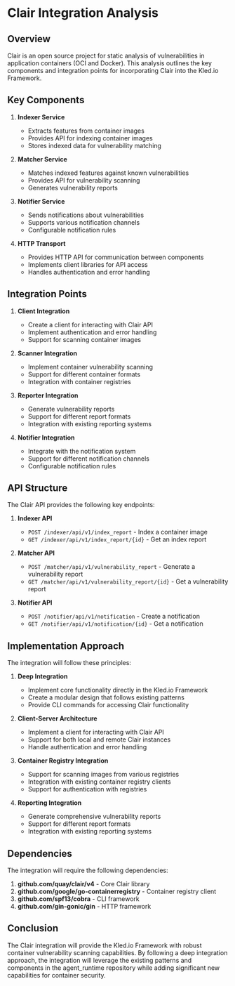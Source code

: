 # Clair Integration Analysis

## Overview

Clair is an open source project for static analysis of vulnerabilities in application containers (OCI and Docker). This analysis outlines the key components and integration points for incorporating Clair into the Kled.io Framework.

## Key Components

1. **Indexer Service**
   - Extracts features from container images
   - Provides API for indexing container images
   - Stores indexed data for vulnerability matching

2. **Matcher Service**
   - Matches indexed features against known vulnerabilities
   - Provides API for vulnerability scanning
   - Generates vulnerability reports

3. **Notifier Service**
   - Sends notifications about vulnerabilities
   - Supports various notification channels
   - Configurable notification rules

4. **HTTP Transport**
   - Provides HTTP API for communication between components
   - Implements client libraries for API access
   - Handles authentication and error handling

## Integration Points

1. **Client Integration**
   - Create a client for interacting with Clair API
   - Implement authentication and error handling
   - Support for scanning container images

2. **Scanner Integration**
   - Implement container vulnerability scanning
   - Support for different container formats
   - Integration with container registries

3. **Reporter Integration**
   - Generate vulnerability reports
   - Support for different report formats
   - Integration with existing reporting systems

4. **Notifier Integration**
   - Integrate with the notification system
   - Support for different notification channels
   - Configurable notification rules

## API Structure

The Clair API provides the following key endpoints:

1. **Indexer API**
   - `POST /indexer/api/v1/index_report` - Index a container image
   - `GET /indexer/api/v1/index_report/{id}` - Get an index report

2. **Matcher API**
   - `POST /matcher/api/v1/vulnerability_report` - Generate a vulnerability report
   - `GET /matcher/api/v1/vulnerability_report/{id}` - Get a vulnerability report

3. **Notifier API**
   - `POST /notifier/api/v1/notification` - Create a notification
   - `GET /notifier/api/v1/notification/{id}` - Get a notification

## Implementation Approach

The integration will follow these principles:

1. **Deep Integration**
   - Implement core functionality directly in the Kled.io Framework
   - Create a modular design that follows existing patterns
   - Provide CLI commands for accessing Clair functionality

2. **Client-Server Architecture**
   - Implement a client for interacting with Clair API
   - Support for both local and remote Clair instances
   - Handle authentication and error handling

3. **Container Registry Integration**
   - Support for scanning images from various registries
   - Integration with existing container registry clients
   - Support for authentication with registries

4. **Reporting Integration**
   - Generate comprehensive vulnerability reports
   - Support for different report formats
   - Integration with existing reporting systems

## Dependencies

The integration will require the following dependencies:

1. **github.com/quay/clair/v4** - Core Clair library
2. **github.com/google/go-containerregistry** - Container registry client
3. **github.com/spf13/cobra** - CLI framework
4. **github.com/gin-gonic/gin** - HTTP framework

## Conclusion

The Clair integration will provide the Kled.io Framework with robust container vulnerability scanning capabilities. By following a deep integration approach, the integration will leverage the existing patterns and components in the agent_runtime repository while adding significant new capabilities for container security.
